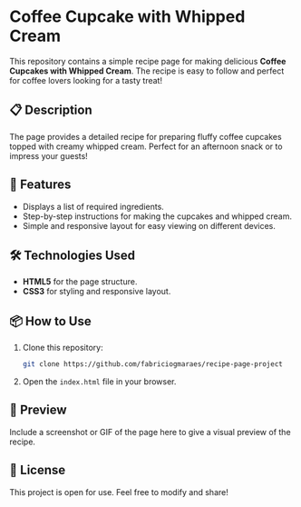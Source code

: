 # Coffee Cupcake with Whipped Cream

This repository contains a simple recipe page for making delicious **Coffee Cupcakes with Whipped Cream**. The recipe is easy to follow and perfect for coffee lovers looking for a tasty treat!

## 📋 Description

The page provides a detailed recipe for preparing fluffy coffee cupcakes topped with creamy whipped cream. Perfect for an afternoon snack or to impress your guests!

## 🚀 Features

- Displays a list of required ingredients.  
- Step-by-step instructions for making the cupcakes and whipped cream.  
- Simple and responsive layout for easy viewing on different devices.  

## 🛠️ Technologies Used

- **HTML5** for the page structure.  
- **CSS3** for styling and responsive layout.

## 📦 How to Use

1. Clone this repository:  
    ```bash
    git clone https://github.com/fabriciogmaraes/recipe-page-project
    ```

2. Open the `index.html` file in your browser.  

## 🎨 Preview

Include a screenshot or GIF of the page here to give a visual preview of the recipe.

## 📄 License

This project is open for use. Feel free to modify and share!
